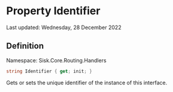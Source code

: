 # Property Identifier
Last updated: Wednesday, 28 December 2022

## Definition
Namespace: Sisk.Core.Routing.Handlers

```csharp
string Identifier { get; init; }
```

Gets or sets the unique identifier of the instance of this interface.

